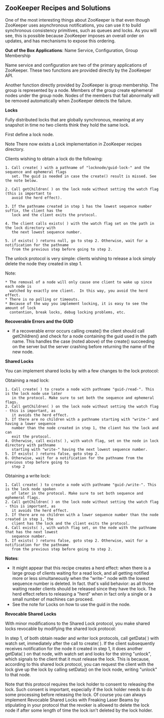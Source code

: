 ## ZooKeeper Recipes and Solutions

One of the most interesting things about ZooKeeper is that even though ZooKeeper uses asynchronous
notifications, you can use it to build synchronous consistency primitives, such as queues and locks.
As you will see, this is possible because ZooKeeper imposes an overall order on updates, and has
mechanisms to expose this ordering.

**Out of the Box Applications**: Name Service, Configuration, Group Membership

Name service and configuration are two of the primary applications of ZooKeeper. These two functions
are provided directly by the ZooKeeper API.

Another function directly provided by ZooKeeper is group membership. The group is represented by a
node. Members of the group create ephemeral nodes under the group node. Nodes of the members that
fail abnormally will be removed automatically when ZooKeeper detects the failure.

**Locks**

Fully distributed locks that are globally synchronous, meaning at any snapshot in time no two clients 
think they hold the same lock.

First define a lock node.

Note 
  There now exists a Lock implementation in ZooKeeper recipes directory.

Clients wishing to obtain a lock do the following:

  ```
  1. Call create( ) with a pathname of "locknode/guid-lock-" and the sequence and ephemeral flags 
     set. The guid is needed in case the create() result is missed. See the note below.

  2. Call getChildren( ) on the lock node without setting the watch flag (this is important to 
     avoid the herd effect).

  3. If the pathname created in step 1 has the lowest sequence number suffix, the client has the 
     lock and the client exits the protocol.

  4. The client calls exists( ) with the watch flag set on the path in the lock directory with 
     the next lowest sequence number.

  5. if exists( ) returns null, go to step 2. Otherwise, wait for a notification for the pathname 
     from the previous step before going to step 2.
  ```
The unlock protocol is very simple: clients wishing to release a lock simply delete the node they 
created in step 1.

Note:
  ```
  * The removal of a node will only cause one client to wake up since each node is 
    watched by exactly one client.  In this way, you avoid the herd effect.
  * There is no polling or timeouts.
  * Because of the way you implement locking, it is easy to see the amount of lock 
    contention, break locks, debug locking problems, etc.
  ```
**Recoverable Errors and the GUID**
  * If a recoverable error occurs calling create() the client should call getChildren() and check 
    for a node containing the guid used in the path name. This handles the case (noted above) of 
    the create() succeeding on the server but the server crashing before returning the name of 
    the new node.

**Shared Locks**

You can implement shared locks by with a few changes to the lock protocol:

Obtaining a read lock:
  ```
  1. Call create( ) to create a node with pathname "guid-/read-". This is the lock node use later
     in the protocol. Make sure to set both the sequence and ephemeral flags.	
  2. Call getChildren( ) on the lock node without setting the watch flag - this is important, as
     it avoids the herd effect.	
  3. If there are no children with a pathname starting with "write-" and having a lower sequence
     number than the node created in step 1, the client has the lock and can 
     exit the protocol.	
  4. Otherwise, call exists( ), with watch flag, set on the node in lock directory with pathname 
     starting with "write-" having the next lowest sequence number.	
  5. If exists( ) returns false, goto step 2.	
  6. Otherwise, wait for a notification for the pathname from the previous step before going to 
     step 2
  ```
Obtaining a write lock:
  ```
  1. Call create( ) to create a node with pathname "guid-/write-". This is the lock node spoken
     of later in the protocol. Make sure to set both sequence and ephemeral flags.
  2. Call getChildren( ) on the lock node without setting the watch flag - this is important, as 
     it avoids the herd effect.
  3. If there are no children with a lower sequence number than the node created in step 1, the 
     client has the lock and the client exits the protocol.
  4. Call exists( ), with watch flag set, on the node with the pathname that has the next lowest 
     sequence number.
  5. If exists( ) returns false, goto step 2. Otherwise, wait for a notification for the pathname 
     from the previous step before going to step 2.
  ```
**Notes**:
  * It might appear that this recipe creates a herd effect: when there is a large group of clients
    waiting for a read lock, and all getting notified more or less simultaneously when the "write-"
    node with the lowest sequence number is deleted. In fact. that's valid behavior: as all those
    waiting reader clients should be released since they have the lock. The herd effect refers to
    releasing a "herd" when in fact only a single or a small number of machines can proceed.
  * See the note for Locks on how to use the guid in the node.

**Revocable Shared Locks**

With minor modifications to the Shared Lock protocol, you make shared locks revocable by modifying the
shared lock protocol:

In step 1, of both obtain reader and writer lock protocols, call getData( ) with watch set, immediately
after the call to create( ). If the client subsequently receives notification for the node it created in
step 1, it does another getData( ) on that node, with watch set and looks for the string "unlock", which
signals to the client that it must release the lock. This is because, according to this shared lock
protocol, you can request the client with the lock give up the lock by calling setData() on the lock node,
writing "unlock" to that node.

Note that this protocol requires the lock holder to consent to releasing the lock. Such consent is important,
especially if the lock holder needs to do some processing before releasing the lock. Of course you can always
implement Revocable Shared Locks with Freaking Laser Beams by stipulating in your protocol that the revoker is
allowed to delete the lock node if after some length of time the lock isn't deleted by the lock holder.
